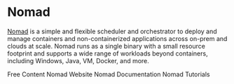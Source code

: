 # Nomad

[Nomad](https://github.com/hashicorp/nomad) is a simple and flexible scheduler and orchestrator to deploy and manage containers and non-containerized applications across on-prem and clouds at scale. Nomad runs as a single binary with a small resource footprint and supports a wide range of workloads beyond containers, including Windows, Java, VM, Docker, and more.

<ResourceGroupTitle>Free Content</ResourceGroupTitle>
<BadgeLink colorScheme='blue' badgeText='Official Website' href='https://www.nomadproject.io/'>Nomad Website</BadgeLink>
<BadgeLink colorScheme='blue' badgeText='Documentation' href='https://www.nomadproject.io/docs'>Nomad Documentation</BadgeLink>
<BadgeLink badgeText='Watch' badgeText='Tutorial' href='https://learn.hashicorp.com/nomad'>Nomad Tutorials</BadgeLink>
